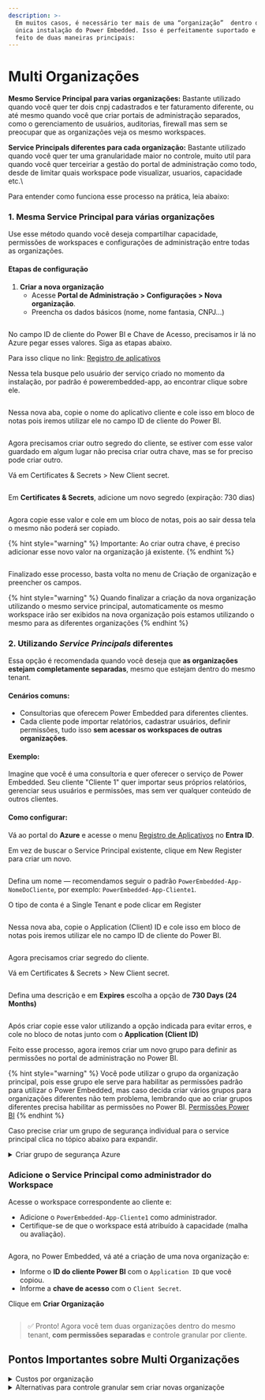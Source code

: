 ```yaml
---
description: >-
  Em muitos casos, é necessário ter mais de uma “organização”  dentro de uma
  única instalação do Power Embedded. Isso é perfeitamente suportado e pode ser
  feito de duas maneiras principais:
---
```


# Multi Organizações

**Mesmo Service Principal para varias organizações:** Bastante utilizado quando você quer ter dois cnpj cadastrados e ter faturamento diferente, ou até mesmo quando você que criar portais de administração  separados, como o gerenciamento de usuários, auditorias, firewall mas sem se preocupar que as organizações veja os mesmo workspaces.

**Service Principals diferentes para cada organização:** Bastante utilizado quando você quer ter uma granularidade maior no controle, muito util para quando você quer terceiriar a gestão do portal de administração como todo, desde de limitar quais workspace pode visualizar, usuarios, capacidade etc.\


Para entender como funciona esse processo na prática, leia abaixo:

### 1. Mesma Service Principal para várias organizações

Use esse método quando você deseja compartilhar capacidade, permissões de workspaces e configurações de administração entre todas as organizações.

#### Etapas de configuração

1. **Criar a nova organização**
   * Acesse **Portal de Administração > Configurações > Nova organização**.
   * Preencha os dados básicos (nome, nome fantasia, CNPJ...)

<figure><img src="../../../.gitbook/assets/image (13).png" alt=""><figcaption></figcaption></figure>

No campo ID de cliente do Power BI e Chave de Acesso, precisamos ir lá no Azure pegar esses valores. Siga as etapas abaixo.

Para isso clique no link: [Registro de aplicativos](https://portal.azure.com/#view/Microsoft_AAD_IAM/ActiveDirectoryMenuBlade/~/RegisteredApps)

Nessa tela busque pelo usuário der serviço criado no momento da instalação, por padrão é powerembedded-app, ao encontrar  clique sobre ele.

<figure><img src="../../../.gitbook/assets/image (1).png" alt=""><figcaption></figcaption></figure>



Nessa nova aba, copie o nome do aplicativo cliente e cole isso em bloco de notas pois iremos utilizar ele no campo ID de cliente do Power BI.

<figure><img src="../../../.gitbook/assets/image (2).png" alt=""><figcaption></figcaption></figure>

Agora precisamos criar outro segredo do cliente, se estiver com esse valor guardado em algum lugar não precisa criar outra chave, mas se for preciso pode criar outro.

Vá em Certificates & Secrets > New Client secret.

<figure><img src="../../../.gitbook/assets/image (3).png" alt=""><figcaption></figcaption></figure>

Em **Certificates & Secrets**, adicione um novo segredo (expiração: 730 dias)

<figure><img src="../../../.gitbook/assets/image (4).png" alt=""><figcaption></figcaption></figure>

Agora copie esse valor e cole em um bloco de notas, pois ao sair dessa tela o mesmo não poderá ser copiado.&#x20;

{% hint style="warning" %}
Importante: Ao criar outra chave, é preciso adicionar esse novo valor na organização já existente.
{% endhint %}

<figure><img src="../../../.gitbook/assets/image (5).png" alt=""><figcaption></figcaption></figure>

Finalizado esse processo, basta volta no menu de Criação de organização e preencher os campos.

{% hint style="warning" %}
Quando finalizar a criação da nova organização utilizando o mesmo service principal, automaticamente os mesmo workspace irão ser exibidos na nova organização pois estamos utilizando o mesmo para as diferentes organizações
{% endhint %}

### 2. Utilizando _Service Principals_ diferentes

Essa opção é recomendada quando você deseja que **as organizações estejam completamente separadas**, mesmo que estejam dentro do mesmo tenant.

#### &#x20;Cenários comuns:

* Consultorias que oferecem Power Embedded para diferentes clientes.
* Cada cliente pode importar relatórios, cadastrar usuários, definir permissões, tudo isso **sem acessar os workspaces de outras organizações**.

#### Exemplo:

Imagine que você é uma consultoria e quer oferecer o serviço de Power Embedded. Seu cliente "Cliente 1" quer importar seus próprios relatórios, gerenciar seus usuários e permissões, mas sem ver qualquer conteúdo de outros clientes.

#### Como configurar:

Vá ao portal do **Azure** e acesse o menu [Registro de Aplicativos](https://portal.azure.com/#view/Microsoft_AAD_IAM/ActiveDirectoryMenuBlade/~/RegisteredApps) no **Entra ID**.

Em vez de buscar o Service Principal existente, clique em New Register para criar um novo.

<figure><img src="../../../.gitbook/assets/registro de app.png" alt=""><figcaption></figcaption></figure>

Defina um nome — recomendamos seguir o padrão `PowerEmbedded-App-NomeDoCliente`, por exemplo: `PowerEmbedded-App-Cliente1`.

O tipo de conta é a Single Tenant e pode clicar em Register

<figure><img src="../../../.gitbook/assets/nome app.png" alt=""><figcaption></figcaption></figure>

Nessa nova aba, copie o Application (Client) ID e cole isso em bloco de notas pois iremos utilizar ele no campo ID de cliente do Power BI.

<figure><img src="../../../.gitbook/assets/image (6).png" alt=""><figcaption></figcaption></figure>



Agora precisamos criar segredo do cliente.

Vá em Certificates & Secrets > New Client secret.

<figure><img src="../../../.gitbook/assets/image (9).png" alt=""><figcaption></figcaption></figure>

Defina uma descrição e em **Expires** escolha a opção de **730 Days (24 Months)**

<figure><img src="../../../.gitbook/assets/image (15).png" alt=""><figcaption></figcaption></figure>



Após criar copie esse valor utilizando a opção indicada para evitar erros, e cole no bloco de notas junto com o **Application (Client ID)**

Feito esse processo, agora iremos criar um novo grupo para definir as permissões no portal de administração no Power BI.

{% hint style="warning" %}
Você pode utilizar o grupo da organização principal, pois esse grupo ele serve para habilitar as permissões padrão para utilizar o Power Embedded, mas caso decida criar vários grupos para organizações diferentes não tem problema, lembrando que ao criar grupos diferentes precisa habilitar as permissões no Power BI. [Permissões Power BI](../../../documentacao-tecnica/instalacao/)
{% endhint %}



Caso precise criar um grupo de segurança individual para o service principal clica no tópico abaixo para expandir.

<details>

<summary>Criar grupo de segurança Azure</summary>

Para criar o grupo de segurança [clique aqui ](https://portal.azure.com/#view/Microsoft_AAD_IAM/GroupsManagementMenuBlade/~/AllGroups)

Nessa tela clique em **New Group**

<figure><img src="../../../.gitbook/assets/image (18).png" alt=""><figcaption></figcaption></figure>



Nessa tela defina o tipo de grupo que é por padrão Security e em seguida defina um nome para esse grupo, utilize como padrão esse **Powerembedded-app-nomecliente**

Agora, Adicione o **Service Principal recém-criado** como membro do grupo.

<figure><img src="../../../.gitbook/assets/group.png" alt=""><figcaption></figcaption></figure>

Nessa nova tela busque pelo Powerembedded-app-cliente1, clique no checkbox e clique em selecionar.

<figure><img src="../../../.gitbook/assets/image (10).png" alt=""><figcaption></figcaption></figure>



Com o grupo criado, é muito importante agora acessar o portal de administração do Power Bi e definir as permissões para esse grupo. [Permissões Power BI](../../../documentacao-tecnica/instalacao/)

</details>

### Adicione o Service Principal como administrador do Workspace

Acesse o workspace correspondente ao cliente e:

* Adicione o `PowerEmbedded-App-Cliente1` como administrador.
* Certifique-se de que o workspace está atribuído à capacidade (malha ou avaliação).

<figure><img src="../../../.gitbook/assets/image (11).png" alt=""><figcaption></figcaption></figure>

Agora, no Power Embedded, vá até a criação de uma nova organização e:

* Informe o **ID do cliente Power BI** com o `Application ID` que você copiou.
* Informe a **chave de acesso** com o `Client Secret`.

Clique em **Criar Organização**

<figure><img src="../../../.gitbook/assets/image (12).png" alt=""><figcaption></figcaption></figure>

> ✅ Pronto! Agora você tem duas organizações dentro do mesmo tenant, **com permissões separadas** e controle granular por cliente.

## Pontos Importantes sobre Multi Organizações



<details>

<summary>Custos por organização</summary>

* **Valor por usuário:** R$ 5,00/mês
* **Mínimo por organização:** 20 usuários (R$ 100,00/mês)

> **Observação:** se uma organização tiver menos de 20 usuários, o custo mensal mínimo continuará sendo R$ 100,00.
>
> Se o mesmo usuário for cadastrado em mais de uma organização ele será cobrado normalmente.

</details>

<details>

<summary>Alternativas para controle granular sem criar novas organizaçõe</summary>



* **Empresas**&#x20;
  * Permite agrupar relatórios e portais com identidades visuais distintas, mantendo uma única organização.\


- **Contribuidor de Workspace**
  * Use roles específicas para limitar o acesso a todos os workspace do portal de administração. Com a função de contribuidor de workspace você consegue liberar o acesso do usuário ao portal de admin sem precisa ter acesso full aos workspace

</details>

